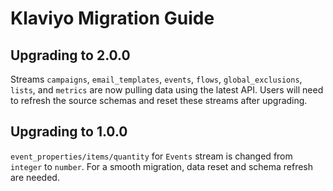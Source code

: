 # Klaviyo Migration Guide

## Upgrading to 2.0.0

Streams `campaigns`, `email_templates`, `events`, `flows`, `global_exclusions`, `lists`, and `metrics` are now pulling data using the latest API.
Users will need to refresh the source schemas and reset these streams after upgrading.

## Upgrading to 1.0.0

`event_properties/items/quantity` for `Events` stream is changed from `integer` to `number`.
For a smooth migration, data reset and schema refresh are needed.